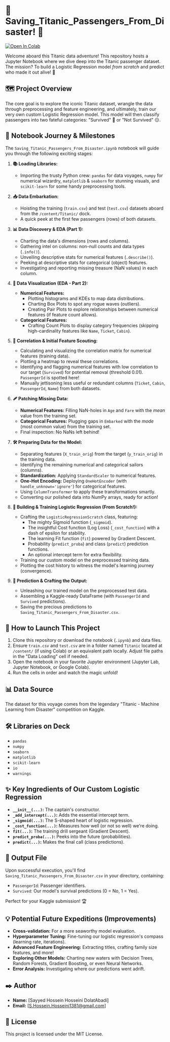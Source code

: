 # 🚢 Saving_Titanic_Passengers_From_Disaster! 🚀

[![Open In Colab](https://colab.research.google.com/assets/colab-badge.svg)](https://colab.research.google.com/github/Sayed-Hossein-Hosseini/Saving_Titanic_Passengers_From_Disaster/blob/master/Saving_Titanic_Passengers_From_Disaster.ipynb)

Welcome aboard this Titanic data adventure! This repository hosts a Jupyter Notebook where we dive deep into the Titanic passenger dataset. The mission? To build a Logistic Regression model *from scratch* and predict who made it out alive! 🎲

## 🗺️ Project Overview

The core goal is to explore the iconic Titanic dataset, wrangle the data through preprocessing and feature engineering, and ultimately, train our very own custom Logistic Regression model. This model will then classify passengers into two fateful categories: "Survived" 🥳 or "Not Survived" 😔.

## 🧭 Notebook Journey & Milestones

The `Saving_Titanic_Passengers_From_Disaster.ipynb` notebook will guide you through the following exciting stages:

1.  **📚 Loading Libraries:**
    *   Importing the trusty Python crew: `pandas` for data voyages, `numpy` for numerical wizardry, `matplotlib` & `seaborn` for stunning visuals, and `scikit-learn` for some handy preprocessing tools.

2.  **📥 Data Embarkation:**
    *   Hoisting the training (`train.csv`) and test (`test.csv`) datasets aboard from the `/content/Titanic/` dock.
    *   A quick peek at the first few passengers (rows) of both datasets.

3.  **📊 Data Discovery & EDA (Part 1):**
    *   Charting the data's dimensions (rows and columns).
    *   Gathering intel on columns: non-null counts and data types (`.info()`).
    *   Unveiling descriptive stats for numerical features (`.describe()`).
    *   Peeking at descriptive stats for categorical (object) features.
    *   Investigating and reporting missing treasure (NaN values) in each column.

4.  **🎨 Data Visualization (EDA - Part 2):**
    *   **Numerical Features:**
        *   Plotting histograms and KDEs to map data distributions.
        *   Charting Box Plots to spot any rogue waves (outliers).
        *   Creating Pair Plots to explore relationships between numerical features (if feature count allows).
    *   **Categorical Features:**
        *   Crafting Count Plots to display category frequencies (skipping high-cardinality features like `Name`, `Ticket`, `Cabin`).

5.  **🔗 Correlation & Initial Feature Scouting:**
    *   Calculating and visualizing the correlation matrix for numerical features (training data).
    *   Plotting a heatmap to reveal these correlations.
    *   Identifying and flagging numerical features with low correlation to our target (`Survived`) for potential removal (threshold 0.01). `PassengerId` is spotted here!
    *   Manually jettisoning less useful or redundant columns (`Ticket`, `Cabin`, `PassengerId`, `Name`) from both datasets.

6.  **🩹 Patching Missing Data:**
    *   **Numerical Features:** Filling NaN-holes in `Age` and `Fare` with the *mean* value from the training set.
    *   **Categorical Features:** Plugging gaps in `Embarked` with the *mode* (most common value) from the training set.
    *   Final inspection: No NaNs left behind!

7.  **🛠️ Preparing Data for the Model:**
    *   Separating features (`X_train_orig`) from the target (`y_train_orig`) in the training data.
    *   Identifying the remaining numerical and categorical sailors (columns).
    *   **Standardization:** Applying `StandardScaler` to numerical features.
    *   **One-Hot Encoding:** Deploying `OneHotEncoder` (with `handle_unknown='ignore'`) for categorical features.
    *   Using `ColumnTransformer` to apply these transformations smartly.
    *   Converting our polished data into NumPy arrays, ready for action!

8.  **🤖 Building & Training Logistic Regression (From Scratch!):**
    *   Crafting the `LogisticRegressionScratch` class, featuring:
        *   The mighty Sigmoid function (`_sigmoid`).
        *   The insightful Cost function (Log Loss) (`_cost_function`) with a dash of epsilon for stability.
        *   The learning Fit function (`fit`) powered by Gradient Descent.
        *   Probability (`predict_proba`) and class (`predict`) prediction functions.
        *   An optional intercept term for extra flexibility.
    *   Training our custom model on the preprocessed training data.
    *   Plotting the cost history to witness the model's learning journey (convergence).

9.  **🔮 Prediction & Crafting the Output:**
    *   Unleashing our trained model on the preprocessed test data.
    *   Assembling a Kaggle-ready DataFrame (with `PassengerId` and `Survived` predictions).
    *   Saving the precious predictions to `Saving_Titanic_Passengers_From_Disaster.csv`.

## 🚀 How to Launch This Project

1.  Clone this repository or download the notebook (`.ipynb`) and data files.
2.  Ensure `train.csv` and `test.csv` are in a folder named `Titanic` located at `/content/` (if using Colab) or an equivalent path locally. Adjust file paths in the "Data Loading" cell if needed.
3.  Open the notebook in your favorite Jupyter environment (Jupyter Lab, Jupyter Notebook, or Google Colab).
4.  Run the cells in order and watch the magic unfold!

## 📊 Data Source

The dataset for this voyage comes from the legendary "Titanic - Machine Learning from Disaster" competition on Kaggle.

## 🛠️ Libraries on Deck

*   `pandas`
*   `numpy`
*   `seaborn`
*   `matplotlib`
*   `scikit-learn`
*   `io`
*   `warnings`

## ✨ Key Ingredients of Our Custom Logistic Regression

*   **`__init__(...)`:** The captain's constructor.
*   **`_add_intercept(...)`:** Adds the essential intercept term.
*   **`_sigmoid(...)`:** The S-shaped heart of logistic regression.
*   **`_cost_function(...)`:** Measures how well (or not so well) we're doing.
*   **`fit(...)`:** The training drill sergeant (Gradient Descent).
*   **`predict_proba(...)`:** Peeks into the future (probabilities).
*   **`predict(...)`:** Makes the final call (class predictions).

## 📄 Output File

Upon successful execution, you'll find `Saving_Titanic_Passengers_From_Disaster.csv` in your directory, containing:
*   `PassengerId`: Passenger identifiers.
*   `Survived`: Our model's survival predictions (0 = No, 1 = Yes).

Perfect for your Kaggle submission! 🏆

## 💡 Potential Future Expeditions (Improvements)

*   **Cross-validation:** For a more seaworthy model evaluation.
*   **Hyperparameter Tuning:** Fine-tuning our logistic regression's compass (learning rate, iterations).
*   **Advanced Feature Engineering:** Extracting titles, crafting family size features, and more!
*   **Exploring Other Models:** Charting new waters with Decision Trees, Random Forests, Gradient Boosting, or even Neural Networks.
*   **Error Analysis:** Investigating where our predictions went adrift.

## ✒️ Author

*   **Name:** \[Sayyed Hossein Hosseini DolatAbadi]
*   **Email:** \[S.Hossein.Hosseini1381@gmail.com]

## 📜 License

This project is licensed under the MIT License.
